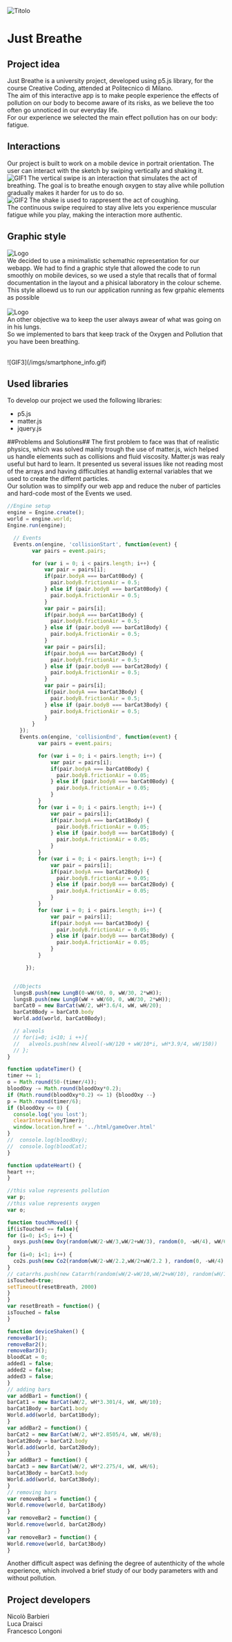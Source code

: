![Titolo](/imgs/titolone_home.png)


# Just Breathe #

## Project idea ##
Just Breathe is a university project, developed using p5.js library, for the course Creative Coding, attended at Politecnico di Milano.<br/>
The aim of this interactive app is to make people experience the effects of pollution on our body to become aware of its risks, as we believe the too often go unnoticed in our everyday life.<br/>
For our experience we selected the main effect pollution has on our body: fatigue.<br/>

## Interactions ##
Our project is built to work on a mobile device in portrait orientation. The user can interact with the sketch by swiping vertically and shaking it.</br>
![GIF1](/imgs/smartphone_play.gif)
The vertical swipe is an interaction that simulates the act of breathing. The goal is to breathe enough oxygen to stay alive while pollution gradually makes it harder for us to do so.<br/>
![GIF2](/imgs/smartphone_go-2.gif)
The shake is used to rappresent the act of coughing.</br>
The continuous swipe required to stay alive lets you experience muscular fatigue while you play, making the interaction more authentic.</br>


## Graphic style ##
![Logo](/imgs/loghetto.png)</br>
We decided to use a minimalistic schemathic representation for our webapp. We had to find a graphic style that allowed the code to run smoothly on mobile devices, so we used a style that recalls that of formal documentation in the layout and a phisical laboratory in the colour scheme. This style alloewd us to run our application running as few grpahic elements as possible<br/>
<br/>
![Logo](/imgs/info.png)</br>
An other objective wa to keep the user always awear of what was going on in his lungs.<br/>
So we implemented to bars that keep track of the Oxygen and Pollution that you have been breathing.<br/>

<br/>
![GIF3](/imgs/smartphone_info.gif)

## Used libraries ##
To develop our project we used the following libraries:

* p5.js
* matter.js
* jquery.js

##Problems and Solutions##
The first problem to face was that of realistic physics, which was solved mainly trough the use of matter.js, wich helped us handle elements such as collisions and fluid viscosity.
Matter.js was realy useful but hard to learn. It presented us several issues like not reading most of the arrays and having difficulties at handlig external variables that we used to create the differnt particles.</br>
Our solution was to simplify our web app and reduce the nuber of particles and hard-code most of the Events we used.</br>


``` javascript
//Engine setup
engine = Engine.create();
world = engine.world;
Engine.run(engine);

  // Events
  Events.on(engine, 'collisionStart', function(event) {
        var pairs = event.pairs;

        for (var i = 0; i < pairs.length; i++) {
            var pair = pairs[i];
            if(pair.bodyA === barCat0Body) {
              pair.bodyB.frictionAir = 0.5;
            } else if (pair.bodyB === barCat0Body) {
              pair.bodyA.frictionAir = 0.5;
            }
            var pair = pairs[i];
            if(pair.bodyA === barCat1Body) {
              pair.bodyB.frictionAir = 0.5;
            } else if (pair.bodyB === barCat1Body) {
              pair.bodyA.frictionAir = 0.5;
            }
            var pair = pairs[i];
            if(pair.bodyA === barCat2Body) {
              pair.bodyB.frictionAir = 0.5;
            } else if (pair.bodyB === barCat2Body) {
              pair.bodyA.frictionAir = 0.5;
            }
            var pair = pairs[i];
            if(pair.bodyA === barCat3Body) {
              pair.bodyB.frictionAir = 0.5;
            } else if (pair.bodyB === barCat3Body) {
              pair.bodyA.frictionAir = 0.5;
            }
        }
    });
    Events.on(engine, 'collisionEnd', function(event) {
          var pairs = event.pairs;

          for (var i = 0; i < pairs.length; i++) {
              var pair = pairs[i];
              if(pair.bodyA === barCat0Body) {
                pair.bodyB.frictionAir = 0.05;
              } else if (pair.bodyB === barCat0Body) {
                pair.bodyA.frictionAir = 0.05;
              }
          }
          for (var i = 0; i < pairs.length; i++) {
              var pair = pairs[i];
              if(pair.bodyA === barCat1Body) {
                pair.bodyB.frictionAir = 0.05;
              } else if (pair.bodyB === barCat1Body) {
                pair.bodyA.frictionAir = 0.05;
              }
          }
          for (var i = 0; i < pairs.length; i++) {
              var pair = pairs[i];
              if(pair.bodyA === barCat2Body) {
                pair.bodyB.frictionAir = 0.05;
              } else if (pair.bodyB === barCat2Body) {
                pair.bodyA.frictionAir = 0.05;
              }
          }
          for (var i = 0; i < pairs.length; i++) {
              var pair = pairs[i];
              if(pair.bodyA === barCat3Body) {
                pair.bodyB.frictionAir = 0.05;
              } else if (pair.bodyB === barCat3Body) {
                pair.bodyA.frictionAir = 0.05;
              }
          }

      });


  //Objects
  lungsB.push(new LungB(0-wW/60, 0, wW/30, 2*wH));
  lungsB.push(new LungB(wW + wW/60, 0, wW/30, 2*wH));
  barCat0 = new BarCat(wW/2, wH*3.6/4, wW, wH/20);
  barCat0Body = barCat0.body
  World.add(world, barCat0Body);

  // alveols
  // for(i=0; i<10; i ++){
  //   alveols.push(new Alveol(-wW/120 + wW/10*i, wH*3.9/4, wW/150))
  // };
}

function updateTimer() {
timer += 1;
o = Math.round(50-(timer/4));
bloodOxy -= Math.round(bloodOxy*0.2);
if (Math.round(bloodOxy*0.2) <= 1) {bloodOxy --}
p = Math.round(timer/6);
if (bloodOxy <= 0) {
  console.log('you lost');
  clearInterval(myTimer);
  window.location.href = '../html/gameOver.html'
}
//  console.log(bloodOxy);
//  console.log(bloodCat);
}

function updateHeart() {
heart ++;
}

//this value represents pollution
var p;
//this value represents oxygen
var o;

function touchMoved() {
if(isTouched == false){
for (i=0; i<5; i++) {
  oxys.push(new Oxy(random(wW/2-wW/3,wW/2+wW/3), random(0, -wH/4), wW/60));
}
for (i=0; i<1; i++) {
  co2s.push(new Co2(random(wW/2-wW/2.2,wW/2+wW/2.2 ), random(0, -wH/4), wW/20));
}
// catarrhs.push(new Catarrh(random(wW/2-wW/10,wW/2+wW/10), random(wH/16, wH*3.8/4), wW/50));
isTouched=true;
setTimeout(resetBreath, 2000)
}
}
var resetBreath = function() {
isTouched = false
}

function deviceShaken() {
removeBar1();
removeBar2();
removeBar3();
bloodCat = 0;
added1 = false;
added2 = false;
added3 = false;
}
// adding bars
var addBar1 = function() {
barCat1 = new BarCat(wW/2, wH*3.301/4, wW, wH/10);
barCat1Body = barCat1.body
World.add(world, barCat1Body);
}
var addBar2 = function() {
barCat2 = new BarCat(wW/2, wH*2.8505/4, wW, wH/8);
barCat2Body = barCat2.body
World.add(world, barCat2Body);
}
var addBar3 = function() {
barCat3 = new BarCat(wW/2, wH*2.275/4, wW, wH/6);
barCat3Body = barCat3.body
World.add(world, barCat3Body);
}
// removing bars
var removeBar1 = function() {
World.remove(world, barCat1Body)
}
var removeBar2 = function() {
World.remove(world, barCat2Body)
}
var removeBar3 = function() {
World.remove(world, barCat3Body)
}
```

Another difficult aspect was defining the degree of autenthicity of the whole experience, which involved a brief study of our body parameters with and without pollution.


## Project developers ##
Nicolò Barbieri<br/>
Luca Draisci<br/>
Francesco Longoni

